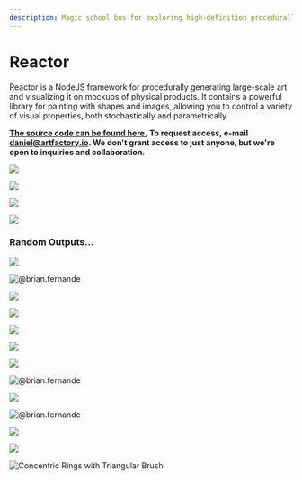 ```yaml
---
description: Magic school bus for exploring high-definition procedurally generated art
---
```


# Reactor

Reactor is a NodeJS framework for procedurally generating large-scale art and visualizing it on mockups of physical products. It contains a powerful library for painting with shapes and images, allowing you to control a variety of visual properties, both stochastically and parametrically.

[**The source code can be found here.**](https://github.com/superginyuforce/reactor) **To request access, e-mail daniel@artfactory.io. We don't grant access to just anyone, but we're open to inquiries and collaboration.**

![](.gitbook/assets/screenshot-from-2020-09-11-21-29-55.png)

![](.gitbook/assets/screenshot-from-2020-09-11-21-32-20.png)

![](.gitbook/assets/screenshot-from-2020-09-11-21-32-09.png)

![](.gitbook/assets/screenshot-from-2020-09-11-21-30-23.png)

### 

### Random Outputs...

![](.gitbook/assets/508758.png)

![@brian.fernande](.gitbook/assets/img_1376.jpg)

![](.gitbook/assets/e06fd9.png)

![](.gitbook/assets/image%20%285%29.png)

![](.gitbook/assets/screenshot-from-2020-09-11-14-12-13.png)

![](.gitbook/assets/screenshot-from-2020-09-11-14-31-49.png)

![](.gitbook/assets/screenshot-from-2020-09-11-11-05-28.png)

![@brian.fernande](.gitbook/assets/test.gif)

![](.gitbook/assets/2fd31f%20%282%29.jpeg)

![@brian.fernande](.gitbook/assets/image%20%287%29.png)

![](.gitbook/assets/abede0.png)

![](.gitbook/assets/9b671e.png)

![Concentric Rings with Triangular Brush](.gitbook/assets/b0b320.png)



